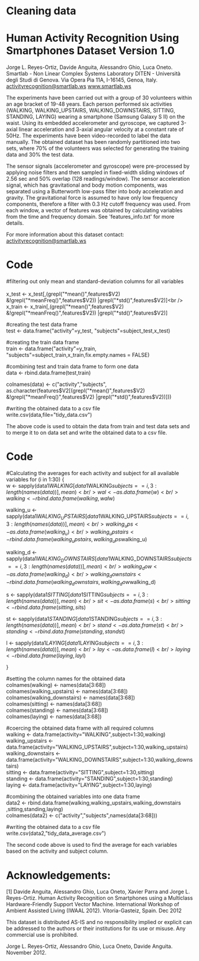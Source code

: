 # Cleaning data


Human Activity Recognition Using Smartphones Dataset
Version 1.0
===
Jorge L. Reyes-Ortiz, Davide Anguita, Alessandro Ghio, Luca Oneto.
Smartlab - Non Linear Complex Systems Laboratory
DITEN - Università degli Studi di Genova.
Via Opera Pia 11A, I-16145, Genoa, Italy.
activityrecognition@smartlab.ws
www.smartlab.ws


The experiments have been carried out with a group of 30 volunteers within an age bracket of 19-48 years. Each person performed six activities (WALKING, WALKING_UPSTAIRS, WALKING_DOWNSTAIRS, SITTING, STANDING, LAYING) wearing a smartphone (Samsung Galaxy S II) on the waist. Using its embedded accelerometer and gyroscope, we captured 3-axial linear acceleration and 3-axial angular velocity at a constant rate of 50Hz. The experiments have been video-recorded to label the data manually. The obtained dataset has been randomly partitioned into two sets, where 70% of the volunteers was selected for generating the training data and 30% the test data. 

The sensor signals (accelerometer and gyroscope) were pre-processed by applying noise filters and then sampled in fixed-width sliding windows of 2.56 sec and 50% overlap (128 readings/window). The sensor acceleration signal, which has gravitational and body motion components, was separated using a Butterworth low-pass filter into body acceleration and gravity. The gravitational force is assumed to have only low frequency components, therefore a filter with 0.3 Hz cutoff frequency was used. From each window, a vector of features was obtained by calculating variables from the time and frequency domain. See 'features_info.txt' for more details. 

For more information about this dataset contact: activityrecognition@smartlab.ws

Code
======
#filtering out only mean and standard-deviation columns for all variables<br />  
x_test <- x_test[,(grepl("*mean()",features$V2)
            &!grepl("*meanFreq()",features$V2))
            |grepl("*std()",features$V2)]<br />
x_train <- x_train[,(grepl("*mean()",features$V2)
                   &!grepl("*meanFreq()",features$V2))
                 |grepl("*std()",features$V2)]<br />

#creating the test data frame<br />
test <- data.frame("activity"=y_test,
                   "subjects"=subject_test,x_test)<br />

#creating the train data frame<br />
train <- data.frame("activity"=y_train,
                    "subjects"=subject_train,x_train,fix.empty.names = FALSE)<br />

#combining test and train data frame to form one data<br />
data <- rbind.data.frame(test,train)<br />

colnames(data) <- c("activity","subjects",
                    as.character(features$V2[(grepl("*mean()",features$V2)
                    &!grepl("*meanFreq()",features$V2)
                    |grepl("*std()",features$V2))]))<br />

#writing the obtained data to a csv file<br />
write.csv(data,file="tidy_data.csv")<br />

The above code is used to obtain the data from train and test data sets and to merge it to on data set and write the obtained data to a csv file.<br />

Code
=======
#Calculating the averages for each activity and subject for all available variables
for (i in 1:30) {<br />
  w <- sapply(data1$WALKING[data1$WALKING$subjects==i
                                  ,3:length(names(data))], mean)<br />
  wal <- as.data.frame(w)<br />
  walking <- rbind.data.frame(walking,wal$w)<br />
  
  walking_u <- sapply(data1$WALKING_UPSTAIRS[data1$WALKING_UPSTAIRS$subjects==i
                                                    ,3:length(names(data))], mean)<br />
  walking_ups <- as.data.frame(walking_u)<br />
  walking_upstairs <- rbind.data.frame(walking_upstairs,walking_ups$walking_u)<br />
  
  walking_d <- sapply(data1$WALKING_DOWNSTAIRS[data1$WALKING_DOWNSTAIRS$subjects==i
                                                      ,3:length(names(data))], mean)<br />
  walking_dow <- as.data.frame(walking_d)<br />
  walking_downstairs <- rbind.data.frame(walking_downstairs,walking_dow$walking_d)<br />
  
  s <- sapply(data1$SITTING[data1$SITTING$subjects==i
                                             ,3:length(names(data))], mean)<br />
  sit <- as.data.frame(s)<br />
  sitting <- rbind.data.frame(sitting,sit$s)<br />

  st <- sapply(data1$STANDING[data1$STANDING$subjects==i
                                   ,3:length(names(data))], mean)<br />  
  stand <- as.data.frame(st)<br />
  standing <- rbind.data.frame(standing,stand$st)<br />
  
  l <- sapply(data1$LAYING[data1$LAYING$subjects==i
                                  ,3:length(names(data))], mean)<br />  
  lay <- as.data.frame(l)<br />
  laying <- rbind.data.frame(laying,lay$l)<br />
  
}

#setting the column names for the obtained data<br />
colnames(walking) <- names(data[3:68])<br />
colnames(walking_upstairs) <- names(data[3:68])<br />
colnames(walking_downstairs) <- names(data[3:68])<br />
colnames(sitting) <- names(data[3:68])<br />
colnames(standing) <- names(data[3:68])<br />
colnames(laying) <- names(data[3:68])<br />

#coercing the obtained data frame with all required columns<br />
walking <- data.frame(activity="WALKING",subject=1:30,walking)<br />
walking_upstairs <- data.frame(activity="WALKING_UPSTAIRS",subject=1:30,walking_upstairs)<br />
walking_downstairs <- data.frame(activity="WALKING_DOWNSTAIRS",subject=1:30,walking_downstairs)<br />
sitting <- data.frame(activity="SITTING",subject=1:30,sitting)<br />
standing <- data.frame(activity="STANDING",subject=1:30,standing)<br />
laying <- data.frame(activity="LAYING",subject=1:30,laying)<br />

#combining the obtained variables into one data frame<br />
data2 <- rbind.data.frame(walking,walking_upstairs,walking_downstairs<br />
                          ,sitting,standing,laying)<br />
colnames(data2) <- c("activity","subjects",names(data[3:68]))<br />

#writing the obtained data to a csv file<br />
write.csv(data2,"tidy_data_average.csv")<br />


The second code above is used to find the average for each variables based on the activity and subject column.



Acknowledgements:
==================


[1] Davide Anguita, Alessandro Ghio, Luca Oneto, Xavier Parra and Jorge L. Reyes-Ortiz. Human Activity Recognition on Smartphones using a Multiclass Hardware-Friendly Support Vector Machine. International Workshop of Ambient Assisted Living (IWAAL 2012). Vitoria-Gasteiz, Spain. Dec 2012

This dataset is distributed AS-IS and no responsibility implied or explicit can be addressed to the authors or their institutions for its use or misuse. Any commercial use is prohibited.

Jorge L. Reyes-Ortiz, Alessandro Ghio, Luca Oneto, Davide Anguita. November 2012.

